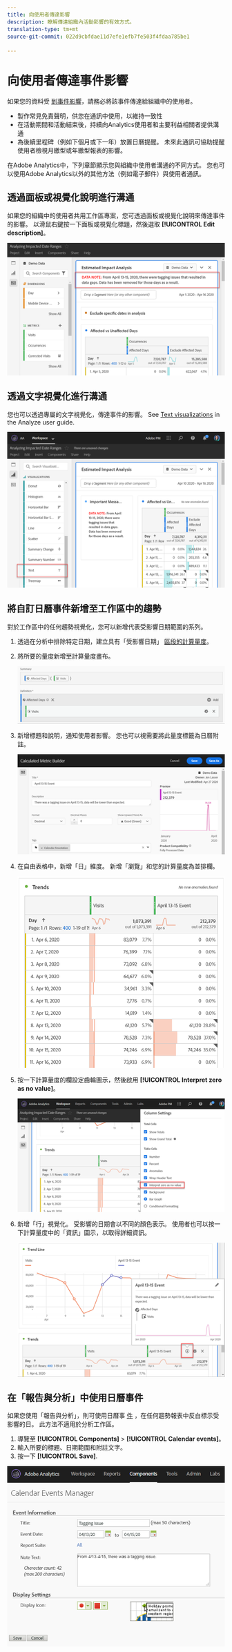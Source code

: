 ```yaml
---
title: 向使用者傳達影響
description: 瞭解傳達組織內活動影響的有效方式。
translation-type: tm+mt
source-git-commit: 022d9cbfdae11d7efe1efb7fe503f4fdaa785be1

---
```



# 向使用者傳達事件影響

如果您的資料受 [到事件影響](overview.md)，請務必將該事件傳達給組織中的使用者。

* 製作常見免責聲明，供您在通訊中使用，以維持一致性
* 在活動期間和活動結束後，持續向Analytics使用者和主要利益相關者提供溝通
* 為後續里程碑（例如下個月或下一年）放置日曆提醒。 未來此通訊可協助提醒使用者檢視月繳型或年繳型報表的影響。

在Adobe Analytics中，下列章節顯示您與組織中使用者溝通的不同方式。 您也可以使用Adobe Analytics以外的其他方法（例如電子郵件）與使用者通訊。

## 透過面板或視覺化說明進行溝通

如果您的組織中的使用者共用工作區專案，您可透過面板或視覺化說明來傳達事件的影響。 以滑鼠右鍵按一下面板或視覺化標題，然後選取 **[!UICONTROL Edit description]**。

![面板說明](assets/panel_description.png)

## 透過文字視覺化進行溝通

您也可以透過專屬的文字視覺化，傳達事件的影響。 See [Text visualizations](/help/analyze/analysis-workspace/visualizations/text.md) in the Analyze user guide.

![文字視覺化](assets/text_visualization.png)

## 將自訂日曆事件新增至工作區中的趨勢

對於工作區中的任何趨勢視覺化，您可以新增代表受影響日期範圍的系列。

1. 透過在分析中排除特定日期，建立具有「受影響日期」 [區段的計算量度](segments.md)。
1. 將所要的量度新增至計算量度畫布。

   ![量度](assets/calcmetric_event.png)

1. 新增標題和說明，通知使用者影響。 您也可以視需要將此量度標籤為日曆附註。

   ![標題和說明](assets/calcmetric_title_description.png)

1. 在自由表格中，新增「日」維度。 新增「瀏覽」和您的計算量度為並排欄。

   ![自由表格](assets/calcmetric_freeform.png)

1. 按一下計算量度的欄設定齒輪圖示，然後啟用 **[!UICONTROL Interpret zero as no value]**。

   ![計算量度設定](assets/calcmetric_zero_no_value.png)

1. 新增「行」視覺化。 受影響的日期會以不同的顏色表示。 使用者也可以按一下計算量度中的「資訊」圖示，以取得詳細資訊。

   ![資訊圖示](assets/calcmetric_infoicon.png)

## 在「報告與分析」中使用日曆事件

如果您使用「報告與分析」，則可使用日曆事 [件](/help/components/t-calendar-event.md) ，在任何趨勢報表中反白標示受影響的日。 此方法不適用於分析工作區。

1. 導覽至 **[!UICONTROL Components]** > **[!UICONTROL Calendar events]**。
2. 輸入所要的標題、日期範圍和附註文字。
3. 按一下 **[!UICONTROL Save]**.

![日曆事件](assets/exclude_calendar_event.png)
